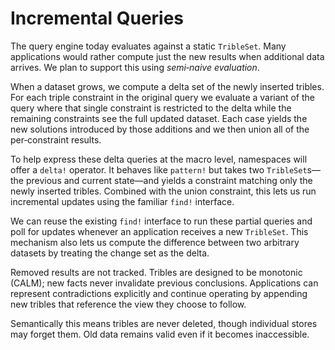 # Incremental Queries

The query engine today evaluates against a static `TribleSet`. Many
applications would rather compute just the new results when additional
data arrives. We plan to support this using *semi‑naive evaluation*.

When a dataset grows, we compute a delta set of the newly inserted
tribles. For each triple constraint in the original query we evaluate a
variant of the query where that single constraint is restricted to the
delta while the remaining constraints see the full updated dataset. Each
case yields the new solutions introduced by those additions and we then
union all of the per‑constraint results.

To help express these delta queries at the macro level, namespaces will
offer a `delta!` operator. It behaves like `pattern!` but takes two
`TribleSet`s—the previous and current state—and yields a constraint
matching only the newly inserted tribles. Combined with the union
constraint, this lets us run incremental updates using the familiar
`find!` interface.

We can reuse the existing `find!` interface to run these partial queries
and poll for updates whenever an application receives a new `TribleSet`.
This mechanism also lets us compute the difference between two arbitrary
datasets by treating the change set as the delta.

Removed results are not tracked. Tribles are designed to be monotonic
(CALM); new facts never invalidate previous conclusions. Applications can
represent contradictions explicitly and continue operating by appending
new tribles that reference the view they choose to follow.

Semantically this means tribles are never deleted, though individual
stores may forget them. Old data remains valid even if it becomes
inaccessible.
